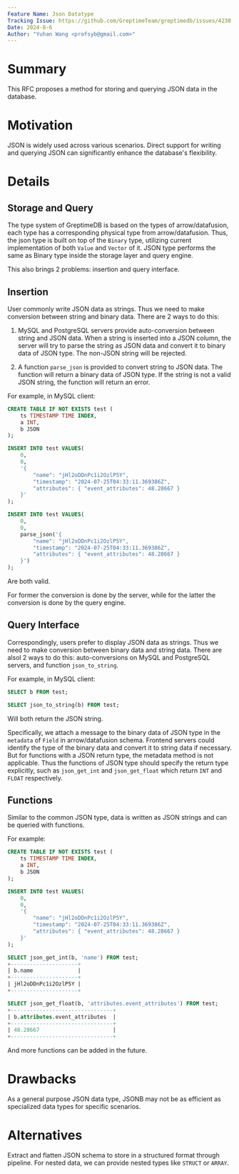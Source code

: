 ```yaml
---
Feature Name: Json Datatype
Tracking Issue: https://github.com/GreptimeTeam/greptimedb/issues/4230
Date: 2024-8-6
Author: "Yuhan Wang <profsyb@gmail.com>"
---
```


# Summary
This RFC proposes a method for storing and querying JSON data in the database.

# Motivation
JSON is widely used across various scenarios. Direct support for writing and querying JSON can significantly enhance the database's flexibility.

# Details

## Storage and Query

The type system of GreptimeDB is based on the types of arrow/datafusion, each type has a corresponding physical type from arrow/datafusion. Thus, the json type is built on top of the `Binary` type, utilizing current implementation of both `Value` and `Vector` of it. JSON type performs the same as Binary type inside the storage layer and query engine.

This also brings 2 problems: insertion and query interface.

## Insertion

User commonly write JSON data as strings. Thus we need to make conversion between string and binary data. There are 2 ways to do this:

1. MySQL and PostgreSQL servers provide auto-conversion between string and JSON data. When a string is inserted into a JSON column, the server will try to parse the string as JSON data and convert it to binary data of JSON type. The non-JSON string will be rejected.

2. A function `parse_json` is provided to convert string to JSON data. The function will return a binary data of JSON type. If the string is not a valid JSON string, the function will return an error.

For example, in MySQL client:
```SQL
CREATE TABLE IF NOT EXISTS test (
    ts TIMESTAMP TIME INDEX,
    a INT,
    b JSON
);

INSERT INTO test VALUES(
    0,
    0,
    '{
        "name": "jHl2oDDnPc1i2OzlP5Y",
        "timestamp": "2024-07-25T04:33:11.369386Z",
        "attributes": { "event_attributes": 48.28667 }
    }'
);

INSERT INTO test VALUES(
    0,
    0,
    parse_json('{
        "name": "jHl2oDDnPc1i2OzlP5Y",
        "timestamp": "2024-07-25T04:33:11.369386Z",
        "attributes": { "event_attributes": 48.28667 }
    }')
);
```
Are both valid.

For former the conversion is done by the server, while for the latter the conversion is done by the query engine.

## Query Interface

Correspondingly, users prefer to display JSON data as strings. Thus we need to make conversion between binary data and string data. There are alsol 2 ways to do this: auto-conversions on MySQL and PostgreSQL servers, and function `json_to_string`.

For example, in MySQL client:
```SQL
SELECT b FROM test;

SELECT json_to_string(b) FROM test;
```
Will both return the JSON string.

Specifically, we attach a message to the binary data of JSON type in the `metadata` of `Field` in arrow/datafusion schema. Frontend servers could identify the type of the binary data and convert it to string data if necessary. But for functions with a JSON return type, the metadata method is not applicable. Thus the functions of JSON type should specify the return type explicitly, such as `json_get_int` and `json_get_float` which return `INT` and `FLOAT` respectively.

## Functions
Similar to the common JSON type, data is written as JSON strings and can be queried with functions.

For example:
```SQL
CREATE TABLE IF NOT EXISTS test (
    ts TIMESTAMP TIME INDEX,
    a INT,
    b JSON
);

INSERT INTO test VALUES(
    0,
    0,
    '{
        "name": "jHl2oDDnPc1i2OzlP5Y",
        "timestamp": "2024-07-25T04:33:11.369386Z",
        "attributes": { "event_attributes": 48.28667 }
    }'
);

SELECT json_get_int(b, 'name') FROM test;
+---------------------+
| b.name              |
+---------------------+
| jHl2oDDnPc1i2OzlP5Y |
+---------------------+

SELECT json_get_float(b, 'attributes.event_attributes') FROM test;
+--------------------------------+
| b.attributes.event_attributes  |
+--------------------------------+
| 48.28667                       |
+--------------------------------+

```
And more functions can be added in the future.

# Drawbacks

As a general purpose JSON data type, JSONB may not be as efficient as specialized data types for specific scenarios.

# Alternatives

Extract and flatten JSON schema to store in a structured format through pipeline. For nested data, we can provide nested types like `STRUCT` or `ARRAY`.
